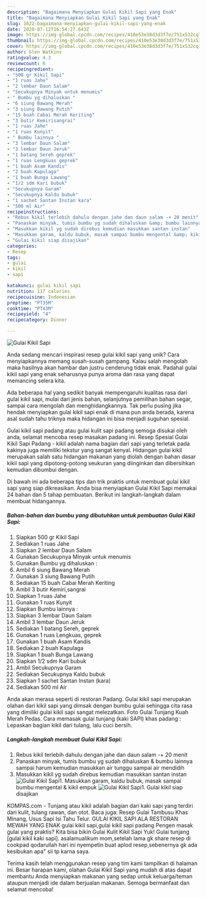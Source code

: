 ```yaml
---
description: "Bagaimana Menyiapkan Gulai Kikil Sapi yang Enak"
title: "Bagaimana Menyiapkan Gulai Kikil Sapi yang Enak"
slug: 1622-bagaimana-menyiapkan-gulai-kikil-sapi-yang-enak
date: 2020-07-12T16:54:27.643Z
image: https://img-global.cpcdn.com/recipes/410e53e38d3d3f7e/751x532cq70/gulai-kikil-sapi-foto-resep-utama.jpg
thumbnail: https://img-global.cpcdn.com/recipes/410e53e38d3d3f7e/751x532cq70/gulai-kikil-sapi-foto-resep-utama.jpg
cover: https://img-global.cpcdn.com/recipes/410e53e38d3d3f7e/751x532cq70/gulai-kikil-sapi-foto-resep-utama.jpg
author: Glen Watkins
ratingvalue: 4.3
reviewcount: 6
recipeingredient:
- "500 gr Kikil Sapi"
- "1 ruas Jahe"
- "2 lembar Daun Salam"
- "Secukupnya Minyak untuk menumis"
- " Bumbu yg dihaluskan "
- "6 siung Bawang Merah"
- "3 siung Bawang Putih"
- "15 buah Cabai Merah Keriting"
- "3 butir Kemirisangrai"
- "1 ruas Jahe"
- "1 ruas Kunyit"
- " Bumbu lainnya "
- "3 lembar Daun Salam"
- "3 lembar Daun Jeruk"
- "1 batang Sereh geprek"
- "1 ruas Lengkuas geprek"
- "1 buah Asam Kandis"
- "2 buah Kapulaga"
- "1 buah Bunga Lawang"
- "1/2 sdm Kari bubuk"
- "Secukupnya Garam"
- "Secukupnya Kaldu bubuk"
- "1 sachet Santan Instan kara"
- "500 ml Air"
recipeinstructions:
- "Rebus kikil terlebih dahulu dengan jahe dan daun salam -+ 20 menit"
- "Panaskan minyak, tumis bumbu yg sudah dihaluskan &amp; bumbu lainnya sampai harum kemudian masukkan air tunggu sampai air mendidih"
- "Masukkan kikil yg sudah direbus kemudian masukkan santan instan"
- "Masukkan garam, kaldu bubuk, masak sampai bumbu mengental &amp; kikil empuk"
- "Gulai kikil siap disajikan"
categories:
- Resep
tags:
- gulai
- kikil
- sapi

katakunci: gulai kikil sapi 
nutrition: 117 calories
recipecuisine: Indonesian
preptime: "PT35M"
cooktime: "PT43M"
recipeyield: "4"
recipecategory: Dinner

---
```



![Gulai Kikil Sapi](https://img-global.cpcdn.com/recipes/410e53e38d3d3f7e/751x532cq70/gulai-kikil-sapi-foto-resep-utama.jpg)

Anda sedang mencari inspirasi resep gulai kikil sapi yang unik? Cara menyiapkannya memang susah-susah gampang. Kalau salah mengolah maka hasilnya akan hambar dan justru cenderung tidak enak. Padahal gulai kikil sapi yang enak seharusnya punya aroma dan rasa yang dapat memancing selera kita.

Ada beberapa hal yang sedikit banyak mempengaruhi kualitas rasa dari gulai kikil sapi, mulai dari jenis bahan, selanjutnya pemilihan bahan segar, sampai cara mengolah dan menghidangkannya. Tak perlu pusing jika hendak menyiapkan gulai kikil sapi enak di mana pun anda berada, karena asal sudah tahu triknya maka hidangan ini bisa menjadi suguhan spesial.

Gulai kikil sapi padang atau gulai kulit sapi padang semoga disukai oleh anda, selamat mencoba resep masakan padang ini. Resep Spesial Gulai Kikil Sapi Padang - kikil adalah nama bagian dari sapi yang terletak pada kakinya juga memiliki tekstur yang sangat kenyal. Hidangan gulai kikil merupakan salah satu hidangan makanan yang diolah dengan bahan dasar kikil sapi yang dipotong-potong seukuran yang diinginkan dan dibersihkan kemudian dibumbui dengan.


Di bawah ini ada beberapa tips dan trik praktis untuk membuat gulai kikil sapi yang siap dikreasikan. Anda bisa menyiapkan Gulai Kikil Sapi memakai 24 bahan dan 5 tahap pembuatan. Berikut ini langkah-langkah dalam membuat hidangannya.

<!--inarticleads1-->

##### Bahan-bahan dan bumbu yang dibutuhkan untuk pembuatan Gulai Kikil Sapi:

1. Siapkan 500 gr Kikil Sapi
1. Sediakan 1 ruas Jahe
1. Siapkan 2 lembar Daun Salam
1. Gunakan Secukupnya Minyak untuk menumis
1. Gunakan  Bumbu yg dihaluskan :
1. Ambil 6 siung Bawang Merah
1. Gunakan 3 siung Bawang Putih
1. Sediakan 15 buah Cabai Merah Keriting
1. Ambil 3 butir Kemiri,sangrai
1. Siapkan 1 ruas Jahe
1. Gunakan 1 ruas Kunyit
1. Siapkan  Bumbu lainnya :
1. Siapkan 3 lembar Daun Salam
1. Ambil 3 lembar Daun Jeruk
1. Sediakan 1 batang Sereh, geprek
1. Gunakan 1 ruas Lengkuas, geprek
1. Gunakan 1 buah Asam Kandis
1. Sediakan 2 buah Kapulaga
1. Siapkan 1 buah Bunga Lawang
1. Siapkan 1/2 sdm Kari bubuk
1. Ambil Secukupnya Garam
1. Sediakan Secukupnya Kaldu bubuk
1. Siapkan 1 sachet Santan Instan (kara)
1. Sediakan 500 ml Air


Anda akan merasa seperti di restoran Padang. Gulai kikil sapi merupakan olahan dari kikil sapi yang dimsak dengan bumbu gulai sehingga cita rasa yang dimiliki gulai kikil sapi sangat melezatkan. Foto Gulai Tunjang Kuah Merah Pedas. Cara memasak gulai tunjang (kaki SAPI) khas padang : Lepaskan bagian kikil dari tulang, lalu cuci bersih. 

<!--inarticleads2-->

##### Langkah-langkah membuat Gulai Kikil Sapi:

1. Rebus kikil terlebih dahulu dengan jahe dan daun salam -+ 20 menit
1. Panaskan minyak, tumis bumbu yg sudah dihaluskan &amp; bumbu lainnya sampai harum kemudian masukkan air tunggu sampai air mendidih
1. Masukkan kikil yg sudah direbus kemudian masukkan santan instan
<img src="//assets-global.cpcdn.com/assets/icons/button_play-2c75c40dde080a61004c1f40b05d8f140eaff45d7e9e6481dc71c63d2e7c4909.png" alt="Gulai Kikil Sapi">1. Masukkan garam, kaldu bubuk, masak sampai bumbu mengental &amp; kikil empuk
<img src="//assets-global.cpcdn.com/assets/icons/button_play-2c75c40dde080a61004c1f40b05d8f140eaff45d7e9e6481dc71c63d2e7c4909.png" alt="Gulai Kikil Sapi">1. Gulai kikil siap disajikan


KOMPAS.com - Tunjang atau kikil adalah bagian dari kaki sapi yang terdiri dari kulit, tulang rawan, dan otot. Baca juga: Resep Gulai Tambusu Khas Minang, Usus Sapi Isi Tahu Telur. GULAI KIKIL SAPI ALA RESTORAN MEWAH YANG ENAK gulai kikil sapi,gulai kikil sapi padang Pengen masak gulai yang praktis? Kita bisa bikin Gulai Kulit Kikil Sapi Yuk! Gulai tunjang [gulai kikil kaki sapi]. asalamualikum mom,setelah lama gk share resep di cookpad qodarullah hari ini nyempetin buat aplod resep,sebenernya gk ada kesibukan apa&#34; sii tp karna saya. 

Terima kasih telah menggunakan resep yang tim kami tampilkan di halaman ini. Besar harapan kami, olahan Gulai Kikil Sapi yang mudah di atas dapat membantu Anda menyiapkan makanan yang sedap untuk keluarga/teman ataupun menjadi ide dalam berjualan makanan. Semoga bermanfaat dan selamat mencoba!
